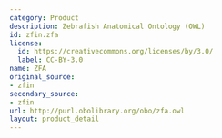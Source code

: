 ```yaml
---
category: Product
description: Zebrafish Anatomical Ontology (OWL)
id: zfin.zfa
license:
  id: https://creativecommons.org/licenses/by/3.0/
  label: CC-BY-3.0
name: ZFA
original_source:
- zfin
secondary_source:
- zfin
url: http://purl.obolibrary.org/obo/zfa.owl
layout: product_detail
---
```

